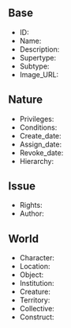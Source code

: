 ## Base
- <span class="text-field" data-tooltip="Text">ID</span>: 
- <span class="text-field" data-tooltip="Text">Name</span>: 
- <span class="text-field" data-tooltip="Text">Description</span>: 
- <span class="text-field" data-tooltip="Text">Supertype</span>: 
- <span class="text-field" data-tooltip="Text">Subtype</span>: 
- <span class="text-field" data-tooltip="Text">Image_URL</span>: 

## Nature
- <span class="text-field" data-tooltip="Text">Privileges</span>: 
- <span class="text-field" data-tooltip="Text">Conditions</span>: 
- <span class="number-field" data-tooltip="Number">Create_date</span>: 
- <span class="number-field" data-tooltip="Number">Assign_date</span>: 
- <span class="number-field" data-tooltip="Number">Revoke_date</span>: 
- <span class="number-field" data-tooltip="Number">Hierarchy</span>: 

## Issue
- <span class="text-field" data-tooltip="Text">Rights</span>: 
- <span class="link-field" data-tooltip="Single Institution">Author</span>: 

## World
- <span class="link-field" data-tooltip="Single Character">Character</span>: 
- <span class="link-field" data-tooltip="Single Location">Location</span>: 
- <span class="link-field" data-tooltip="Single Object">Object</span>: 
- <span class="link-field" data-tooltip="Single Institution">Institution</span>: 
- <span class="link-field" data-tooltip="Single Creature">Creature</span>: 
- <span class="link-field" data-tooltip="Single Territory">Territory</span>: 
- <span class="link-field" data-tooltip="Single Collective">Collective</span>: 
- <span class="link-field" data-tooltip="Single Construct">Construct</span>: 
